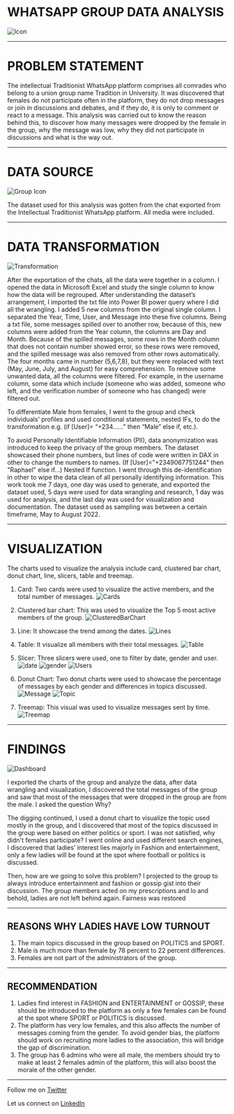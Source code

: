 # WHATSAPP GROUP DATA ANALYSIS

![Icon](https://github.com/Mr-Art-coder/Whatsapp-Data-Analysis/blob/main/Charts/Whatsapp.jpg)

----
# PROBLEM STATEMENT

The intellectual Traditionist WhatsApp platform comprises all comrades who belong to a union group name Tradition in University. It was discovered that females do not participate often in the platform, they do not drop messages or join in discussions and debates, and if they do, it is only to comment or react to a message. This analysis was carried out to know the reason behind this, to discover how many messages were dropped by the female in the group, why the message was low, why they did not participate in discussions and what is the way out.

----

# DATA SOURCE

![Group Icon](https://github.com/Mr-Art-coder/Whatsapp-Data-Analysis/blob/main/Charts/group.jpg)

The dataset used for this analysis was gotten from the chat exported from the Intellectual Traditionist WhatsApp platform. All media were included.

----

# DATA TRANSFORMATION

![Transformation](https://github.com/Mr-Art-coder/Whatsapp-Data-Analysis/blob/main/Charts/PowerQuery.JPG)

After the exportation of the chats, all the data were together in a column. I opened the data in Microsoft Excel and study the single column to know how the data will be regrouped. After understanding the dataset’s arrangement, I imported the txt file into Power BI power query where I did all the wrangling. I added 5 new columns from the original single column. I separated the Year, Time, User, and Message into these five columns. Being a txt file, some messages spilled over to another row, because of this, new columns were added from the Year column, the columns are Day and Month. Because of the spilled messages, some rows in the Month column that does not contain number showed error, so these rows were removed, and the spilled message was also removed from other rows automatically. The four months came in number (5,6,7,8), but they were replaced with text (May, June, July, and August) for easy comprehension. To remove some unwanted data, all the columns were filtered. For example, in the username column, some data which include (someone who was added, someone who left, and the verification number of someone who has changed) were filtered out.

To differentiate Male from females, I went to the group and check individuals’ profiles and used conditional statements, nested IFs, to do the transformation e.g. (if [User]= “+234……” then “Male” else if, etc.).

To avoid Personally Identifiable Information (PII), data anonymization was introduced to keep the privacy of the group members. The dataset showcased their phone numbers, but lines of code were written in DAX in other to change the numbers to names. (If [User]="+2349067751244" then "Raphael" else if...) Nested If function. I went through this de-identification in other to wipe the data clean of all personally identifying information.
This work took me 7 days, one day was used to generate, and exported the dataset used, 5 days were used for data wrangling and research, 1 day was used for analysis, and the last day was used for visualization and documentation. The dataset used as sampling was between a certain timeframe, May to August 2022.


----

# VISUALIZATION

The charts used to visualize the analysis include card, clustered bar chart, donut chart, line, slicers, table and treemap.
1.	Card: Two cards were used to visualize the active members, and the total number of messages.
![Cards](https://github.com/Mr-Art-coder/Whatsapp-Data-Analysis/blob/main/Charts/Cards.JPG)

2.	Clustered bar chart: This was used to visualize the Top 5 most active members of the group.
![ClusteredBarChart](https://github.com/Mr-Art-coder/Whatsapp-Data-Analysis/blob/main/Charts/Clustered%20Bar%20Chart.JPG)

3.	Line: It showcase the trend among the dates.
![Lines](https://github.com/Mr-Art-coder/Whatsapp-Data-Analysis/blob/main/Charts/Line.JPG)

4.	Table: It visualize all members with their total messages.
![Table](https://github.com/Mr-Art-coder/Whatsapp-Data-Analysis/blob/main/Charts/Table.JPG)

5.	Slicer: Three slicers were used, one to filter by date, gender and user.
![date](https://github.com/Mr-Art-coder/Whatsapp-Data-Analysis/blob/main/Charts/Filters.JPG) ![gender](https://github.com/Mr-Art-coder/Whatsapp-Data-Analysis/blob/main/Charts/Slicers.JPG) ![Users](https://github.com/Mr-Art-coder/Whatsapp-Data-Analysis/blob/main/Charts/Slicer.JPG)

6. Donut Chart: Two donut charts were used to showcase the percentage of messages by each gender and differences in topics discussed.
![Message](https://github.com/Mr-Art-coder/Whatsapp-Data-Analysis/blob/main/Charts/Donut%20Chart.JPG) ![Topic](https://github.com/Mr-Art-coder/Whatsapp-Data-Analysis/blob/main/Charts/Donut.JPG)

7. Treemap: This visual was used to visualize messages sent by time.
![Treemap](https://github.com/Mr-Art-coder/Whatsapp-Data-Analysis/blob/main/Charts/Treemap.JPG)

----
# FINDINGS

![Dashboard](https://github.com/Mr-Art-coder/Whatsapp-Data-Analysis/blob/main/Charts/Tradition%20Dataset.png)

I exported the charts of the group and analyze the data, after data wrangling and visualization, I discovered the total messages of the group and saw that most of the messages that were dropped in the group are from the male. I asked the question Why?

The digging continued, I used a donut chart to visualize the topic used mostly in the group, and I discovered that most of the topics discussed in the group were based on either politics or sport. I was not satisfied, why didn't females participate?
I went online and used different search engines, I discovered that ladies’ interest lies majorly in Fashion and entertainment, only a few ladies will be found at the spot where football or politics is discussed.

Then, how are we going to solve this problem? I projected to the group to always introduce entertainment and fashion or gossip gist into their discussion.
The group members acted on my prescriptions and lo and behold, ladies are not left behind again. Fairness was restored

----

## REASONS WHY LADIES HAVE LOW TURNOUT

1. The main topics discussed in the group based on POLITICS and SPORT.
2. Male is much more than female by 78 percent to 22 percent differences.
3. Females are not part of the administrators of the group.

----

## RECOMMENDATION

1. Ladies find interest in FASHION and ENTERTAINMENT or GOSSIP, these should be introduced to the platform as only a few females can be found at the spot where SPORT or POLITICS is discussed.
2. The platform has very low females, and this also affects the number of messages coming from the gender. To avoid gender bias, the platform should work on recruiting more ladies to the association, this will bridge the gap of discrimination.
3. The group has 6 admins who were all male, the members should try to make at least 2 females admin of the platform, this will also boost the morale of the other gender.


----
Follow me on [Twitter](https://twitter.com/AdegunleRT)

Let us connect on [LinkedIn](linkedin.com/in/raphael-adegunle-131844182/)










